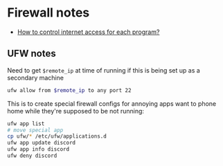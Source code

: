 # Firewall notes
- [How to control internet access for each program?](https://askubuntu.com/questions/45072/how-to-control-internet-access-for-each-program)

## UFW notes

Need to get `$remote_ip` at time of running if this is being set up as a secondary machine

```bash
ufw allow from $remote_ip to any port 22
```

This is to create special firewall configs for annoying apps want to phone home while they're supposed to be not running:

```bash
ufw app list
# move special app 
cp ufw/* /etc/ufw/applications.d
ufw app update discord
ufw app info discord
ufw deny discord
```
